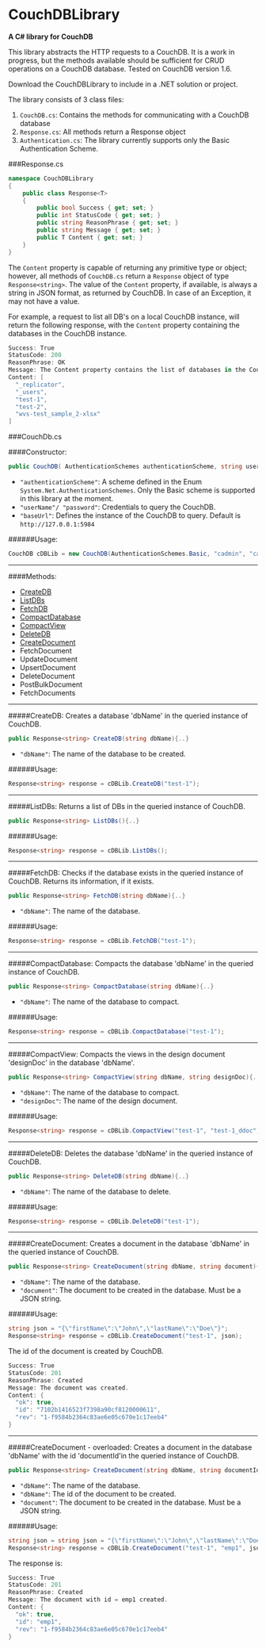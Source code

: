 # CouchDBLibrary
**A C# library for CouchDB**

This library abstracts the HTTP requests to a CouchDB.
It is a work in progress, but the methods available should be sufficient for CRUD operations on a CouchDB database.
Tested on CouchDB version 1.6.

Download the CouchDBLibrary to include in a .NET solution or project.

The library consists of 3 class files:

1. `CouchDB.cs`: Contains the methods for communicating with a CouchDB database
2. `Response.cs`: All methods return a Response object
3. `Authentication.cs`: The library currently supports only the Basic Authentication Scheme.

###Response.cs

```csharp
namespace CouchDBLibrary
{
    public class Response<T>
    {
        public bool Success { get; set; }
        public int StatusCode { get; set; }
        public string ReasonPhrase { get; set; }
        public string Message { get; set; }
        public T Content { get; set; }
    }
}
```

The `Content` property is capable of returning any primitive type or object; however, all methods of `CouchDB.cs` return a `Response` object of type `Response<string>`. The value of the `Content` property, if available, is always a string in JSON format, as returned by CouchDB. In case of an Exception, it may not have a value.

For example, a request to list all DB's on a local CouchDB instance, will return the following response, with the `Content` property containing the databases in the CouchDB instance.

```csharp
Success: True 
StatusCode: 200 
ReasonPhrase: OK
Message: The Content property contains the list of databases in the CouchDB at http://127.0.0.1:5984.
Content: [
  "_replicator",
  "_users",
  "test-1",
  "test-2",
  "wvs-test_sample_2-xlsx"
]
```

###CouchDb.cs

####Constructor:

```csharp
public CouchDB( AuthenticationSchemes authenticationScheme, string userName, string password, string baseUrl = @"http://127.0.0.1:5984"){..}
```

+ `"authenticationScheme"`: A scheme defined in the Enum `System.Net.AuthenticationSchemes`. Only the Basic scheme is supported in this library at the moment.
+ `"userName"/ "password"`: Credentials to query the CouchDB.
+ `"baseUrl"`: Defines the instance of the CouchDB to query. Default is `http://127.0.0.1:5984`

######Usage:
```csharp
CouchDB cDBLib = new CouchDB(AuthenticationSchemes.Basic, "cadmin", "cadminpwd");
```
****

####Methods:
+ [CreateDB](https://github.com/nestas-santanu/CouchDBLibrary/blob/master/README.md#createdb)
+ [ListDBs](https://github.com/nestas-santanu/CouchDBLibrary/blob/master/README.md#listdbs)
+ [FetchDB](https://github.com/nestas-santanu/CouchDBLibrary/blob/master/README.md#fetchdb)
+ [CompactDatabase](https://github.com/nestas-santanu/CouchDBLibrary/blob/master/README.md#compactdatabase)
+ [CompactView](https://github.com/nestas-santanu/CouchDBLibrary/blob/master/README.md#compactview)
+ [DeleteDB](https://github.com/nestas-santanu/CouchDBLibrary/blob/master/README.md#deletedb)
+ [CreateDocument](https://github.com/nestas-santanu/CouchDBLibrary/blob/master/README.md#createdocument)
+ FetchDocument
+ UpdateDocument
+ UpsertDocument
+ DeleteDocument
+ PostBulkDocument
+ FetchDocuments

****

#####CreateDB: 
Creates a database 'dbName' in the queried instance of CouchDB.
```csharp
public Response<string> CreateDB(string dbName){..}
```
+ `"dbName"`: The name of the database to be created.

######Usage: 
```csharp
Response<string> response = cDBLib.CreateDB("test-1");
```
****

#####ListDBs:
Returns a list of DBs in the queried instance of CouchDB.
```csharp
public Response<string> ListDBs(){..}
```
######Usage: 
```csharp
Response<string> response = cDBLib.ListDBs();
```
****

#####FetchDB:
Checks if the database exists in the queried instance of CouchDB. Returns its information, if it exists.
```csharp
public Response<string> FetchDB(string dbName){..}
```
+ `"dbName"`: The name of the database.

######Usage: 
```csharp
Response<string> response = cDBLib.FetchDB("test-1");
```
****

#####CompactDatabase:
Compacts the database 'dbName' in the queried instance of CouchDB.
```csharp
public Response<string> CompactDatabase(string dbName){..}
```
+ `"dbName"`: The name of the database to compact.

######Usage: 
```csharp
Response<string> response = cDBLib.CompactDatabase("test-1");
```
****

#####CompactView:
Compacts the views in the design document 'designDoc' in the database 'dbName'.
```csharp
public Response<string> CompactView(string dbName, string designDoc){..}
```
+ `"dbName"`: The name of the database to compact.
+ `"designDoc"`: The name of the design document.

######Usage: 
```csharp
Response<string> response = cDBLib.CompactView("test-1", "test-1_ddoc");
```
****

#####DeleteDB:
Deletes the database 'dbName' in the queried instance of CouchDB.
```csharp
public Response<string> DeleteDB(string dbName){..}
```
+ `"dbName"`: The name of the database to delete.

######Usage: 
```csharp
Response<string> response = cDBLib.DeleteDB("test-1");
```
****

#####CreateDocument:
Creates a document in the database 'dbName' in the queried instance of CouchDB.
```csharp
public Response<string> CreateDocument(string dbName, string document){..}
```
+ `"dbName"`: The name of the database.
+ `"document"`: The document to be created in the database. Must be a JSON string.

######Usage: 
```csharp
string json = "{\"firstName\":\"John\",\"lastName\":\"Doe\"}";
Response<string> response = cDBLib.CreateDocument("test-1", json);
```

The id of the document is created by CouchDB.
```csharp
Success: True
StatusCode: 201
ReasonPhrase: Created
Message: The document was created.
Content: {
  "ok": true,
  "id": "7102b1416523f7398a90cf8120000611",
  "rev": "1-f9584b2364c83ae6e05c670e1c17eeb4"
}
```
****

#####CreateDocument - overloaded:
Creates a document in the database 'dbName' with the id 'documentId'in the queried instance of CouchDB.
```csharp
public Response<string> CreateDocument(string dbName, string documentId, string document){..}
```
+ `"dbName"`: The name of the database.
+ `"dbName"`: The id of the document to be created.
+ `"document"`: The document to be created in the database. Must be a JSON string.

######Usage: 
```csharp
string json = string json = "{\"firstName\":\"John\",\"lastName\":\"Doe\"}";;
Response<string> response = cDBLib.CreateDocument("test-1", "emp1", json);
```

The response is:
```csharp
Success: True
StatusCode: 201
ReasonPhrase: Created
Message: The document with id = emp1 created.
Content: {
  "ok": true,
  "id": "emp1",
  "rev": "1-f9584b2364c83ae6e05c670e1c17eeb4"
}
```








